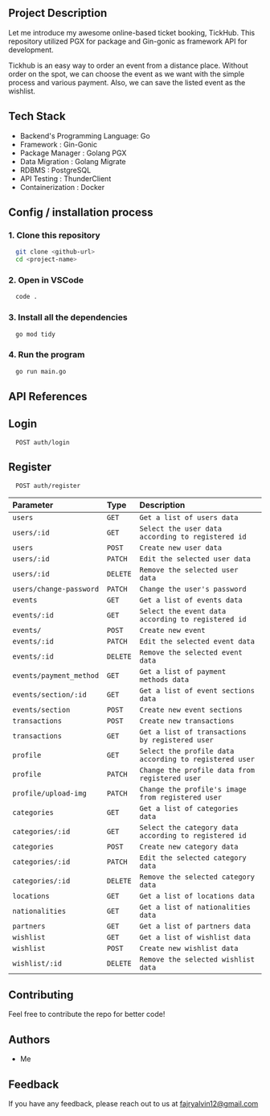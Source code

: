 <h2>Project Description</h2>

Let me introduce my awesome online-based ticket booking, TickHub. This repository utilized PGX for package and Gin-gonic as framework API for development.

Tickhub is an easy way to order an event from a distance place. Without order on the spot, we can choose the event as we want with the simple process and various payment. Also, we can save the listed event as the wishlist.

<h2>Tech Stack</h2>

- Backend's Programming Language: Go
- Framework : Gin-Gonic
- Package Manager : Golang PGX
- Data Migration : Golang Migrate
- RDBMS : PostgreSQL
- API Testing : ThunderClient
- Containerization : Docker

<h2>Config / installation process</h2>

<h3>1. Clone this repository</h3>

```sh
  git clone <github-url>
  cd <project-name>
```

<h3>2. Open in VSCode</h3>

```sh
  code .
```

<h3>3. Install all the dependencies</h3>

```sh
  go mod tidy
```

<h3>4. Run the program</h3>

```sh
  go run main.go
```

<h2>API References</h2>

## Login

```http
  POST auth/login
```

## Register

```http
  POST auth/register
```

| Parameter               | Type     | Description                                            |
| :---------------------- | :------- | :----------------------------------------------------- |
| `users`                 | `GET`    | `Get a list of users data`                             |
| `users/:id`             | `GET`    | `Select the user data according to registered id`      |
| `users`                 | `POST`   | `Create new user data`                                 |
| `users/:id`             | `PATCH`  | `Edit the selected user data`                          |
| `users/:id`             | `DELETE` | `Remove the selected user data`                        |
| `users/change-password` | `PATCH`  | `Change the user's password`                           |
| `events`                | `GET`    | `Get a list of events data`                            |
| `events/:id`            | `GET`    | `Select the event data according to registered id`     |
| `events/`               | `POST`   | `Create new event`                                     |
| `events/:id`            | `PATCH`  | `Edit the selected event data`                         |
| `events/:id`            | `DELETE` | `Remove the selected event data`                       |
| `events/payment_method` | `GET`    | `Get a list of payment methods data`                   |
| `events/section/:id`    | `GET`    | `Get a list of event sections data`                    |
| `events/section`        | `POST`   | `Create new event sections`                            |
| `transactions`          | `POST`   | `Create new transactions`                              |
| `transactions`          | `GET`    | `Get a list of transactions by registered user`        |
| `profile`               | `GET`    | `Select the profile data according to registered user` |
| `profile`               | `PATCH`  | `Change the profile data from registered user`         |
| `profile/upload-img`    | `PATCH`  | `Change the profile's image  from registered user`     |
| `categories`            | `GET`    | `Get a list of categories data`                        |
| `categories/:id`        | `GET`    | `Select the category data according to registered id`  |
| `categories`            | `POST`   | `Create new category data`                             |
| `categories/:id`        | `PATCH`  | `Edit the selected category data`                      |
| `categories/:id`        | `DELETE` | `Remove the selected category data`                    |
| `locations`             | `GET`    | `Get a list of locations data`                         |
| `nationalities`         | `GET`    | `Get a list of nationalities data`                     |
| `partners`              | `GET`    | `Get a list of partners data`                          |
| `wishlist`              | `GET`    | `Get a list of wishlist data`                          |
| `wishlist`              | `POST`   | `Create new wishlist data`                             |
| `wishlist/:id`          | `DELETE` | `Remove the selected wishlist data`                    |

## Contributing

Feel free to contribute the repo for better code!

## Authors

- Me

## Feedback

If you have any feedback, please reach out to us at fajryalvin12@gmail.com
